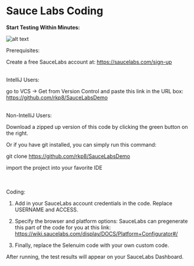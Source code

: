 # Sauce Labs Coding


<b>Start Testing Within Minutes:</b>

![alt text](https://github.com/rkp8/SauceLabsDemo/Screen_Shot_2020-12-01_at_1.33.57_PM.png?raw=true)


Prerequisites:

Create a free SauceLabs account at:
https://saucelabs.com/sign-up
<br></br>

IntelliJ Users: 

go to VCS -> Get from Version Control and paste this link in the URL box: https://github.com/rkp8/SauceLabsDemo
<br></br>

Non-IntelliJ Users:

Download a zipped up version of this code by clicking the green button on the right.

Or if you have git installed, you can simply run this command:

git clone https://github.com/rkp8/SauceLabsDemo

import the project into your favorite IDE


<br></br>
Coding:

1. Add in your SauceLabs account credentials in the code. Replace USERNAME and ACCESS.


2. Specify the browser and platform options:
  SauceLabs can pregenerate this part of the code for you at this link: https://wiki.saucelabs.com/display/DOCS/Platform+Configurator#/



3. Finally, replace the Selenuim code with your own custom code.



After running, the test results will appear on your SauceLabs Dashboard.

